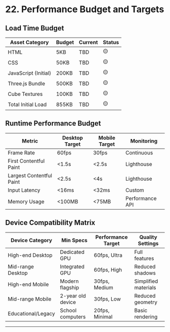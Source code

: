 # 22. Performance Budget and Targets

## Load Time Budget
| Asset Category | Budget | Current | Status |
|----------------|--------|---------|--------|
| HTML | 5KB | TBD | 🟡 |
| CSS | 50KB | TBD | 🟡 |
| JavaScript (Initial) | 200KB | TBD | 🟡 |
| Three.js Bundle | 500KB | TBD | 🟡 |
| Cube Textures | 100KB | TBD | 🟡 |
| Total Initial Load | 855KB | TBD | 🟡 |

## Runtime Performance Budget
| Metric | Desktop Target | Mobile Target | Monitoring |
|--------|----------------|---------------|------------|
| Frame Rate | 60fps | 30fps | Continuous |
| First Contentful Paint | <1.5s | <2.5s | Lighthouse |
| Largest Contentful Paint | <2.5s | <4s | Lighthouse |
| Input Latency | <16ms | <32ms | Custom |
| Memory Usage | <100MB | <75MB | Performance API |

## Device Compatibility Matrix
| Device Category | Min Specs | Performance Target | Quality Settings |
|-----------------|-----------|-------------------|------------------|
| High-end Desktop | Dedicated GPU | 60fps, Ultra | Full features |
| Mid-range Desktop | Integrated GPU | 60fps, High | Reduced shadows |
| High-end Mobile | Modern flagship | 30fps, Medium | Simplified materials |
| Mid-range Mobile | 2-year old device | 30fps, Low | Reduced geometry |
| Educational/Legacy | School computers | 20fps, Minimal | Basic rendering |

---
